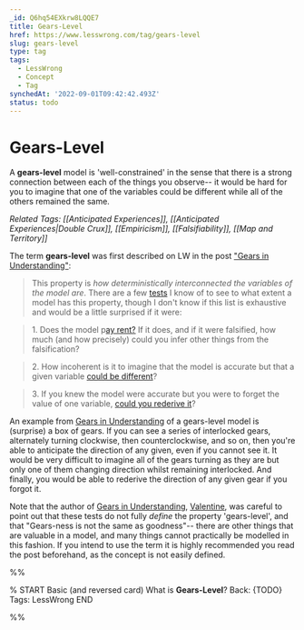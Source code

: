 ```yaml
---
_id: Q6hq54EXkrw8LQQE7
title: Gears-Level
href: https://www.lesswrong.com/tag/gears-level
slug: gears-level
type: tag
tags:
  - LessWrong
  - Concept
  - Tag
synchedAt: '2022-09-01T09:42:42.493Z'
status: todo
---
```


# Gears-Level

A **gears-level** model is 'well-constrained' in the sense that there is a strong connection between each of the things you observe-- it would be hard for you to imagine that one of the variables could be different while all of the others remained the same.

*Related Tags: [[Anticipated Experiences]], [[Anticipated Experiences|Double Crux]], [[Empiricism]], [[Falsifiability]], [[Map and Territory]]*

The term **gears-level** was first described on LW in the post ["Gears in Understanding"](https://www.lesswrong.com/posts/B7P97C27rvHPz3s9B/gears-in-understanding):

> This property is *how deterministically interconnected the variables of the model are*. There are a few [tests](https://en.wikipedia.org/wiki/Goodhart%27s_law) I know of to see to what extent a model has this property, though I don't know if this list is exhaustive and would be a little surprised if it were:

> 1\. Does the model p[ay rent?](https://www.lesswrong.com/lw/i3/making_beliefs_pay_rent_in_anticipated_experiences/) If it does, and if it were falsified, how much (and how precisely) could you infer other things from the falsification?

> 2\. How incoherent is it to imagine that the model is accurate but that a given variable [could be different](https://www.lesswrong.com/lw/if/your_strength_as_a_rationalist/)?

> 3\. If you knew the model were accurate but you were to forget the value of one variable, [could you rederive it](https://www.lesswrong.com/lw/la/truly_part_of_you/)?

An example from [Gears in Understanding](https://www.lesswrong.com/posts/B7P97C27rvHPz3s9B/gears-in-understanding) of a gears-level model is (surprise) a box of gears. If you can see a series of interlocked gears, alternately turning clockwise, then counterclockwise, and so on, then you're able to anticipate the direction of any given, even if you cannot see it. It would be very difficult to imagine all of the gears turning as they are but only one of them changing direction whilst remaining interlocked. And finally, you would be able to rederive the direction of any given gear if you forgot it.

Note that the author of [Gears in Understanding](https://www.lesswrong.com/posts/B7P97C27rvHPz3s9B/gears-in-understanding), [Valentine](https://www.lesswrong.com/users/valentine), was careful to point out that these tests do not fully *define* the property 'gears-level', and that "Gears-ness is not the same as goodness"-- there are other things that are valuable in a model, and many things cannot practically be modelled in this fashion. If you intend to use the term it is highly recommended you read the post beforehand, as the concept is not easily defined.


%%

% START
Basic (and reversed card)
What is **Gears-Level**?
Back: {TODO}
Tags: LessWrong
END

%%
	
